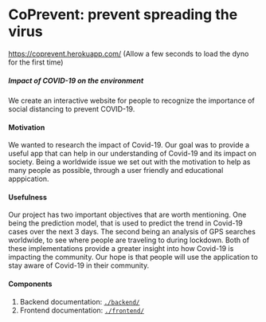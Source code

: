 # CoPrevent: prevent spreading the virus
https://coprevent.herokuapp.com/
(Allow a few seconds to load the dyno for the first time)

##### Impact of COVID-19 on the environment
We create an interactive website for people to recognize the importance of social distancing to prevent COVID-19.

#### Motivation

We wanted to research the impact of Covid-19. Our goal was to provide a useful app that can help in our understanding of Covid-19 and its impact on society. Being a worldwide issue we set out with the motivation to help as many people as possible, through a user friendly and educational apppication.

#### Usefulness

Our project has two important objectives that are worth mentioning. One being the prediction model, that is used to predict the trend in Covid-19 cases over the next 3 days. The second being an analysis of GPS searches worldwide, to see where people are traveling to during lockdown. 
Both of these implementations provide a greater insight into how Covid-19 is impacting the community. Our hope is that people will use the application to stay aware of Covid-19 in their community. 


#### Components

1. Backend documentation: [`./backend/`](./backend/)
2. Frontend documentation: [`./frontend/`](./frontend/)
